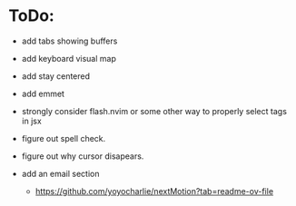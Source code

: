 # ToDo:

- add tabs showing buffers
- add keyboard visual map
- add stay centered
- add emmet
- strongly consider flash.nvim or some other way to properly select tags in jsx

- figure out spell check.
- figure out why cursor disapears.
- add an email section
  - https://github.com/yoyocharlie/nextMotion?tab=readme-ov-file
